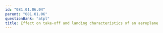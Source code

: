 ```yaml
---
id: "081.01.06.04"
parent: "081.01.06"
questionBank: "atpl"
title: Effect on take-off and landing characteristics of an aeroplane
---
```

